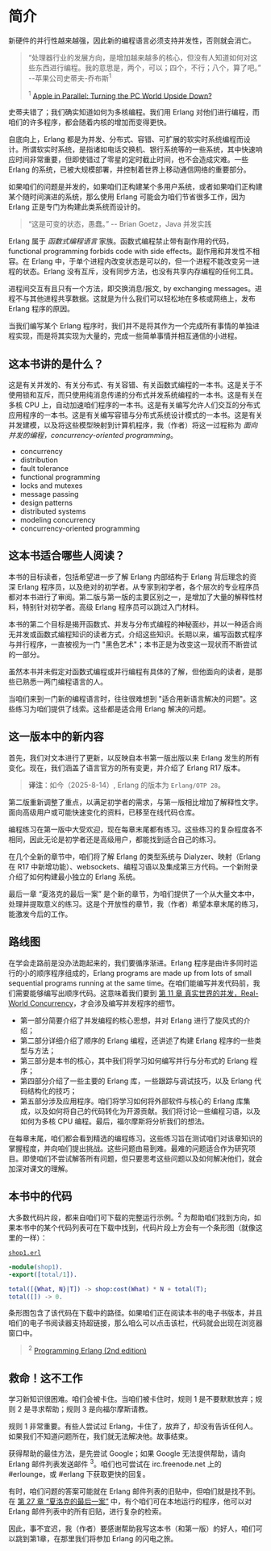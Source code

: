 # 简介


新硬件的并行性越来越强，因此新的编程语言必须支持并发性，否则就会消亡。

> “处理器行业的发展方向，是增加越来越多的核心，但没有人知道如何对这些东西进行编程。我的意思是，两个，可以；四个，不行；八个，算了吧。”  --苹果公司史蒂夫-乔布斯<sup>1</sup>
>
> <sup>1</sup> [Apple in Parallel: Turning the PC World Upside Down?](https://archive.nytimes.com/bits.blogs.nytimes.com/2008/06/10/apple-in-parallel-turning-the-pc-world-upside-down/)

史蒂夫错了；我们确实知道如何为多核编程。我们用 Erlang 对他们进行编程，而咱们的许多程序，都会随着内核的增加而变得更快。


自底向上，Erlang 都是为并发、分布式、容错、可扩展的软实时系统编程而设计。所谓软实时系统，是指诸如电话交换机、银行系统等的一些系统，其中快速响应时间非常重要，但即使错过了零星的定时截止时间，也不会造成灾难。一些 Erlang 的系统，已被大规模部署，并控制着世界上移动通信网络的重要部分。


如果咱们的问题是并发的，如果咱们正构建某个多用户系统，或者如果咱们正构建某个随时间演进的系统，那么使用 Erlang 可能会为咱们节省很多工作，因为 Erlang 正是专门为构建此类系统而设计的。


> “这是可变的状态，愚蠢。” -- Brian Goetz，Java 并发实践


Erlang 属于 *函数式编程语言* 家族。函数式编程禁止带有副作用的代码，functional programming forbids code with side effects。副作用和并发性不相容。在 Erlang 中，于单个进程内改变状态是可以的，但一个进程不能改变另一进程的状态。Erlang 没有互斥，没有同步方法，也没有共享内存编程的任何工具。

进程间交互有且只有一个方法，即交换消息/报文, by exchanging messages。进程不与其他进程共享数据。这就是为什么我们可以轻松地在多核或网络上，发布 Erlang 程序的原因。

当我们编写某个 Erlang 程序时，我们并不是将其作为一个完成所有事情的单独进程实现，而是将其实现为大量的，完成一些简单事情并相互通信的小进程。


## 这本书讲的是什么？

这是有关并发的、有关分布式、有关容错、有关函数式编程的一本书。这是关于不使用锁和互斥，而只使用纯消息传递的分布式并发系统编程的一本书。这是有关在多核 CPU 上，自动加速咱们程序的一本书。这是有关编写允许人们交互的分布式应用程序的一本书。这是有关编写容错与分布式系统设计模式的一本书。这是有关并发建模，以及将这些模型映射到计算机程序，我（作者）将这一过程称为 *面向并发的编程，concurrency-oriented programming*。

- concurrency
- distribution
- fault tolerance
- functional programming
- locks and mutexes
- message passing
- design patterns
- distributed systems
- modeling concurrency
- concurrency-oriented programming


## 这本书适合哪些人阅读？


本书的目标读者，包括希望进一步了解 Erlang 内部结构于 Erlang 背后理念的资深 Erlang 程序员，以及绝对的初学者。从专家到初学者，各个层次的专业程序员都对本书进行了审阅。第二版与第一版的主要区别之一，是增加了大量的解释性材料，特别针对初学者。高级 Erlang 程序员可以跳过入门材料。


本书的第二个目标是揭开函数式、并发与分布式编程的神秘面纱，并以一种适合尚无并发或函数式编程知识的读者方式，介绍这些知识。长期以来，编写函数式程序与并行程序，一直被视为一门 "黑色艺术"；本书正是为改变这一现状而不断尝试的一部分。

虽然本书并未假定对函数式编程或并行编程有具体的了解，但他面向的读者，是那些已熟悉一两门编程语言的人。


当咱们来到一门新的编程语言时，往往很难想到 "适合用新语言解决的问题"。这些练习为咱们提供了线索。这些都是适合用 Erlang 解决的问题。



## 这一版本中的新内容


首先，我们对文本进行了更新，以反映自本书第一版出版以来 Erlang 发生的所有变化。现在，我们涵盖了语言官方的所有变更，并介绍了 Erlang R17 版本。

> **译注**：如今（2025-8-14）, Erlang 的版本为 `Erlang/OTP 28`。


第二版重新调整了重点，以满足初学者的需求，与第一版相比增加了解释性文字。面向高级用户或可能快速变化的资料，已移至在线代码仓库。


编程练习在第一版中大受欢迎，现在每章末尾都有练习。这些练习的复杂程度各不相同，因此无论是初学者还是高级用户，都能找到适合自己的练习。


在几个全新的章节中，咱们将了解 Erlang 的类型系统与 Dialyzer、映射（Erlang 在 R17 中新增功能）、websockets、编程习语以及集成第三方代码。一个新附录介绍了如何构建最小独立的 Erlang 系统。

最后一章 “夏洛克的最后一案” 是个新的章节，为咱们提供了一个从大量文本中，处理并提取意义的练习。这是个开放性的章节，我（作者）希望本章末尾的练习，能激发今后的工作。


## 路线图


在学会走路前是没办法跑起来的，我们要循序渐进。Erlang 程序是由许多同时运行的小的顺序程序组成的，Erlang programs are made up from lots of small sequential programs running at the same time。在咱们能编写并发代码前，我们需要能够编写出顺序代码。这意味着我们要到 [第 11 章 真实世界的并发，Real-World Concurrency](Ch11-real-world_concurrency.md)，才会涉及编写并发程序的细节。

- 第一部分简要介绍了并发编程的核心思想，并对 Erlang 进行了旋风式的介绍；
- 第二部分详细介绍了顺序的 Erlang 编程，还讲述了构建 Erlang 程序的一些类型与方法；
- 第三部分是本书的核心，其中我们将学习如何编写并行与分布式的 Erlang 程序；
- 第四部分介绍了一些主要的 Erlang 库，一些跟踪与调试技巧，以及 Erlang 代码结构化的技巧；
- 第五部分涉及应用程序。咱们将学习如何将外部软件与核心的 Erlang 库集成，以及如何将自己的代码转化为开源贡献。我们将讨论一些编程习语，以及如何为多核 CPU 编程。最后，福尔摩斯将分析我们的想法。



在每章末尾，咱们都会看到精选的编程练习。这些练习旨在测试咱们对该章知识的掌握程度，并向咱们提出挑战。这些问题由易到难。最难的问题适合作为研究项目。即使咱们不尝试解答所有问题，但只要思考这些问题以及如何解决他们，就会加深对课文的理解。



## 本书中的代码


大多数代码片段，都来自咱们可下载的完整运行示例。<sup>2</sup> 为帮助咱们找到方向，如果本书中的某个代码列表可在下载中找到，代码片段上方会有一个条形图（就像这里的一样）：


[`shop1.erl`](http://media.pragprog.com/titles/jaerlang2/code/shop1.erl)

```erlang
-module(shop1).
-export([total/1]).

total([{What, N}|T]) -> shop:cost(What) * N + total(T);
total([]) -> 0.
```


条形图包含了该代码在下载中的路径。如果咱们正在阅读本书的电子书版本，并且咱们的电子书阅读器支持超链接，那么咱么可以点击该栏，代码就会出现在浏览器窗口中。

> <sup>2</sup> [Programming Erlang (2nd edition)](https://pragprog.com/titles/jaerlang2/programming-erlang-2nd-edition/)


## 救命！这不工作


学习新知识很困难。咱们会被卡住。当咱们被卡住时，规则 1 是不要默默放弃；规则 2 是寻求帮助；规则 3 是向福尔摩斯请教。


规则 1 非常重要。有些人尝试过 Erlang，卡住了，放弃了，却没有告诉任何人。如果我们不知道问题所在，我们就无法解决他。故事结束。

获得帮助的最佳方法，是先尝试 Google；如果 Google 无法提供帮助，请向 Erlang 邮件列表发送邮件 <sup>3</sup>。咱们也可尝试在 irc.freenode.net 上的 #erlounge，或 #erlang 下获取更快的回复。

有时，咱们问题的答案可能就在 Erlang 邮件列表的旧贴中，但咱们就是找不到。在 [第 27 章 “夏洛克的最后一案”](Ch27-sherlock-s_last_case.md) 中，有个咱们可在本地运行的程序，他可以对 Erlang 邮件列表中的所有旧贴，进行复杂的检索。


因此，事不宜迟，我（作者）要感谢帮助我写这本书（和第一版）的好人，咱们可以跳到第1章，在那里我们将参加 Erlang 的闪电之旅。
